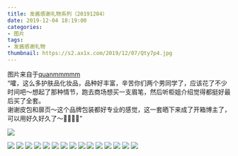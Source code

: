 ```yaml
---
title: 发酱感谢礼物系列（20191204）
date: 2019-12-04 18:19:00
categories:
- 图片
tags:
- 发酱感谢礼物
thumbnail: https://s2.ax1x.com/2019/12/07/Qty7p4.jpg
---
```


图片来自于<a href="https://weibo.com/p/1005051720171447" target="_blank">quanmmmmm</a><br/> “嚯，这么多护肤品化妆品，品种好丰富，辛苦你们两个男同学了，应该花了不少时间吧～想起了那种情节，跑去商场想买一支眉笔，然后听柜姐介绍觉得都挺好最后买了全套。<br/>谢谢皮包和扉页～这个品牌包装都好专业的感觉，这一套晒下来成了开箱博主了，可以用好久好久了～🤦‍♀️🤦‍♀️”

![](https://s2.ax1x.com/2019/12/07/Qty7p4.jpg)

<!--more-->

![](https://s2.ax1x.com/2019/12/07/QtyH1J.jpg)
![](https://s2.ax1x.com/2019/12/07/QtyOn1.jpg)
![](https://s2.ax1x.com/2019/12/07/QtyohF.jpg)
![](https://s2.ax1x.com/2019/12/07/Qt6UCF.jpg)
![](https://s2.ax1x.com/2019/12/07/QtyqXR.jpg)
![](https://s2.ax1x.com/2019/12/07/QtyX0x.jpg)
![](https://s2.ax1x.com/2019/12/07/Qtyj76.jpg)
![](https://s2.ax1x.com/2019/12/07/Qt6ShD.jpg)
![](https://s2.ax1x.com/2019/12/07/Qt6C1H.jpg)
![](https://s2.ax1x.com/2019/12/07/Qt6Pcd.jpg)
![](https://s2.ax1x.com/2019/12/07/Qt6ijA.jpg)
![](https://s2.ax1x.com/2019/12/07/Qt6EHP.jpg)
![](https://s2.ax1x.com/2019/12/07/Qt6m4S.jpg)
![](https://s2.ax1x.com/2019/12/07/Qt6ZAf.jpg)
![](https://s2.ax1x.com/2019/12/07/Qt6u9g.jpg)
